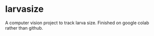 # larvasize
A computer vision project to track larva size. Finished on google colab rather than github.
